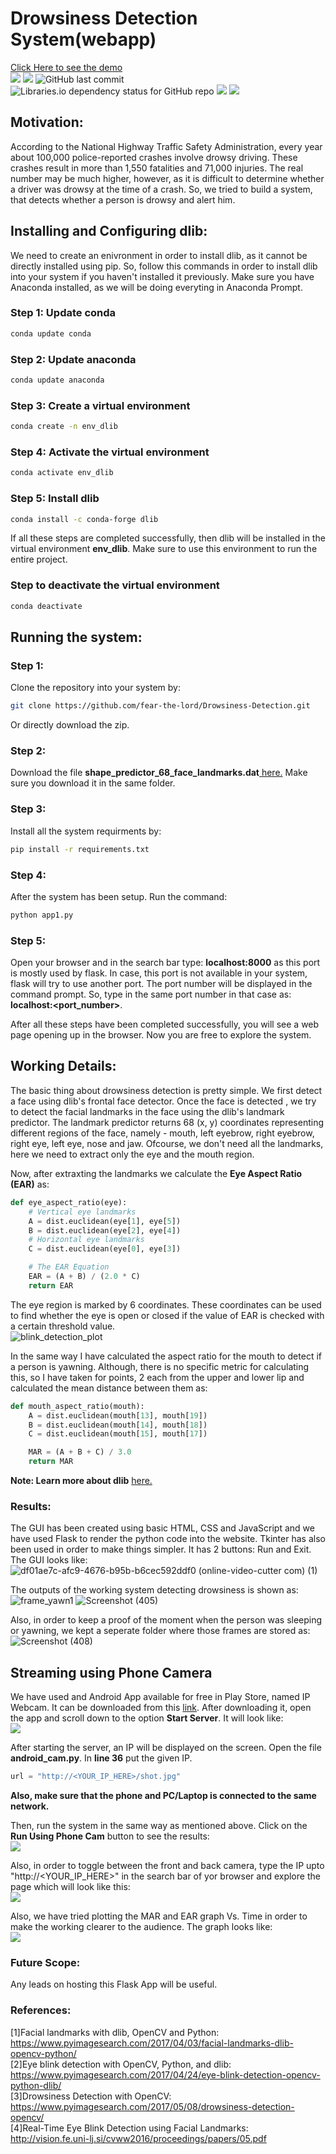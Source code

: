 # Drowsiness Detection System(webapp)
<a href = "https://youtu.be/YyIMsBBEukw">Click Here to see the demo</a> <br>
<img src="https://img.shields.io/github/repo-size/fear-the-lord/Drowsiness-Detection"> <img src="https://img.shields.io/github/license/fear-the-lord/Drowsiness-Detection"> <img alt="GitHub last commit" src="https://img.shields.io/github/last-commit/fear-the-lord/Drowsiness-Detection"> <img alt="Libraries.io dependency status for GitHub repo" src="https://img.shields.io/librariesio/github/fear-the-lord/Drowsiness-Detection"> <img src = "https://hitcounter.pythonanywhere.com/count/tag.svg?url=https://github.com/fear-the-lord/Drowsiness-Detection"> <img src = "https://img.shields.io/youtube/views/YyIMsBBEukw?style=social">

## Motivation: 
According to the National Highway Traffic Safety Administration, every year about 100,000 police-reported crashes involve drowsy driving. These crashes result in more than 1,550 fatalities and 71,000 injuries. The real number may be much higher, however, as it is difficult to determine whether a driver was drowsy at the time of a crash. So, we tried to build a system, that detects whether a person is drowsy and alert him.

## Installing and Configuring dlib:
We need to create an enivronment in order to install dlib, as it cannot be directly installed using pip. So, follow this commands in order to install dlib into your system if you haven't installed it previously. Make sure you have Anaconda installed, as we will be doing everyting in Anaconda Prompt. 
### Step 1: Update conda 
```bash
conda update conda
```
### Step 2: Update anaconda 
```bash
conda update anaconda 
```
### Step 3: Create a virtual environment
```bash 
conda create -n env_dlib 
```
### Step 4: Activate the virtual environment 
```bash 
conda activate env_dlib
```
### Step 5: Install dlib 
```bash 
conda install -c conda-forge dlib 
```
If all these steps are completed successfully, then dlib will be installed in the virtual environment <b>env_dlib</b>. Make sure to use this environment to run the entire project. 

### Step to deactivate the virtual environment 
```bash 
conda deactivate 
```

## Running the system: 

### Step 1: 
Clone the repository into your system by: 
```bash 
git clone https://github.com/fear-the-lord/Drowsiness-Detection.git
```
Or directly download the zip.

### Step 2: 
Download the file <b>shape_predictor_68_face_landmarks.dat</b><a href = "https://drive.google.com/file/d/14weZIclFncz8BMOmrkLp9PadLIccbSBa/view?usp=sharing"> here.</a> Make sure you download it in the same folder. 

### Step 3: 
Install all the system requirments by:
```bash 
pip install -r requirements.txt
```

### Step 4: 
After the system has been setup. Run the command: 
```bash 
python app1.py
```

### Step 5: 
Open your browser and in the search bar type: 
<b>localhost:8000</b> as this port is mostly used by flask. 
In case, this port is not available in your system, flask will try to use another port. The port number will be displayed in the command prompt.
So, type in the same port number in that case as: 
<b>localhost:<port_number></b>.
  
After all these steps have been completed successfully, you will see a web page opening up in the browser. Now you are free to explore the system.

## Working Details: 

The basic thing about drowsiness detection is pretty simple. We first detect a face using dlib's frontal face detector. Once the face is detected , we try to detect the facial landmarks in the face using the dlib's landmark predictor. The landmark predictor returns 68 (x, y) coordinates representing different regions of the face, namely - mouth, left eyebrow, right eyebrow, right eye, left eye, nose and jaw. Ofcourse, we don't need all the landmarks, here we need to extract only the eye and the mouth region. 

Now, after extraxting the landmarks we calculate the <b>Eye Aspect Ratio (EAR)</b> as: 

```python 
def eye_aspect_ratio(eye):
	# Vertical eye landmarks
	A = dist.euclidean(eye[1], eye[5])
	B = dist.euclidean(eye[2], eye[4])
	# Horizontal eye landmarks 
	C = dist.euclidean(eye[0], eye[3])

	# The EAR Equation 
	EAR = (A + B) / (2.0 * C)
	return EAR
```
The eye region is marked by 6 coordinates. These coordinates can be used to find whether the eye is open or closed if the value of EAR is checked with a certain threshold value.<br>
![blink_detection_plot](https://user-images.githubusercontent.com/35571958/87878670-62d41400-ca03-11ea-8b96-fc4344c61a21.jpg)

In the same way I have calculated the aspect ratio for the mouth to detect if a person is yawning. Although, there is no specific metric for calculating this, so I have taken for points, 2 each from the upper and lower lip and calculated the mean distance between them as: 
```python 
def mouth_aspect_ratio(mouth): 
	A = dist.euclidean(mouth[13], mouth[19])
	B = dist.euclidean(mouth[14], mouth[18])
	C = dist.euclidean(mouth[15], mouth[17])

	MAR = (A + B + C) / 3.0
	return MAR
```
<b>Note: Learn more about dlib</b> <a href = "http://dlib.net/">here.</a>

### Results: 
The GUI has been created using basic HTML, CSS and JavaScript and we have used Flask to render the python code into the website. Tkinter has also been used in order to make things simpler. It has 2 buttons: Run and Exit. The GUI looks like: 
![df01ae7c-afc9-4676-b95b-b6cec592ddf0 (online-video-cutter com) (1)](https://user-images.githubusercontent.com/35571958/87902089-589f2d80-ca76-11ea-9eda-a53a83662721.gif)

The outputs of the working system detecting drowsiness is shown as: <br>
![frame_yawn1](https://user-images.githubusercontent.com/35571958/87904322-ab2f1880-ca7b-11ea-97d2-82f9dd0c318a.jpg) ![Screenshot (405)](https://user-images.githubusercontent.com/35571958/87904406-dd407a80-ca7b-11ea-982d-1852e2228765.png)

Also, in order to keep a proof of the moment when the person was sleeping or yawning, we kept a seperate folder where those frames are stored as: <br>
![Screenshot (408)](https://user-images.githubusercontent.com/35571958/87904688-7e2f3580-ca7c-11ea-839b-c049bace332f.png)

## Streaming using Phone Camera 
We have used and Android App available for free in Play Store, named IP Webcam. It can be downloaded from this <a href = "https://play.google.com/store/apps/details?id=com.pas.webcam&hl=en_IN">link</a>. After downloading it, open the app and scroll down to the option <b>Start Server</b>. It will look like: <br>
<img src = "https://user-images.githubusercontent.com/35571958/88623867-83673280-d0c3-11ea-9efd-63559024c0bd.jpg">

After starting the server, an IP will be displayed on the screen. Open the file <b>android_cam.py</b>. In <b>line 36</b> put the given IP. 
```python
url = "http://<YOUR_IP_HERE>/shot.jpg"
```
<b>Also, make sure that the phone and PC/Laptop is connected to the same network.</b>

Then, run the system in the same way as mentioned above. Click on the <b>Run Using Phone Cam</b> button to see the results:<br> 
<img src = "https://user-images.githubusercontent.com/35571958/88624933-7b0ff700-d0c5-11ea-87da-3f6bf1516cc3.png">

Also, in order to toggle between the front and back camera, type the IP upto "http://<YOUR_IP_HERE>" in the search bar of yor browser and explore the page which will look like this: <br>
<img src = "https://user-images.githubusercontent.com/35571958/88626505-5f5a2000-d0c8-11ea-88f0-e1d4481eb9d9.png">

Also, we have tried plotting the MAR and EAR graph Vs. Time in order to make the working clearer to the audience. The graph looks like: <br> 
<img src = "https://user-images.githubusercontent.com/35571958/88627012-42721c80-d0c9-11ea-860a-51b7a1f2961b.png">


### Future Scope:  
Any leads on hosting this Flask App will be useful.

### References: 
[1]Facial landmarks with dlib, OpenCV and Python: https://www.pyimagesearch.com/2017/04/03/facial-landmarks-dlib-opencv-python/ <br>
[2]Eye blink detection with OpenCV, Python, and dlib: https://www.pyimagesearch.com/2017/04/24/eye-blink-detection-opencv-python-dlib/ <br>
[3]Drowsiness Detection with OpenCV: https://www.pyimagesearch.com/2017/05/08/drowsiness-detection-opencv/ <br>
[4]Real-Time Eye Blink Detection using Facial Landmarks: http://vision.fe.uni-lj.si/cvww2016/proceedings/papers/05.pdf 
